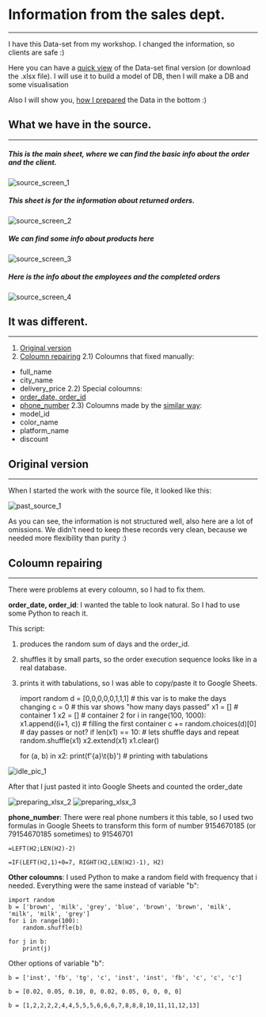 # Information from the sales dept. 
-------------------------------
I have this Data-set from my workshop. I changed the information, so clients are safe :)

Here you can have a [quick view](#What-we-have-in-the-source) of the Data-set final version (or download the .xlsx file). I will use it to build a model of DB, then I will make a DB and some visualisation

Also I will show you, [how I prepared](#It-was-different) the Data in the bottom :)



## What we have in the source.
-------------------------------

##### This is the main sheet, where we can find the basic info about the order and the client.
![source_screen_1](https://github.com/victorjulyin/uncle_cat_shop/blob/main/pics/ss1.png)

##### This sheet is for the information about returned orders.
![source_screen_2](https://github.com/victorjulyin/uncle_cat_shop/blob/main/pics/ss2.png)

##### We can find some info about products here
![source_screen_3](https://github.com/victorjulyin/uncle_cat_shop/blob/main/pics/ss3.png)

##### Here is the info about the employees and the completed orders
![source_screen_4](https://github.com/victorjulyin/uncle_cat_shop/blob/main/pics/ss4.png)




## It was different.
-------------------------------

1) [Original version](#Original-version)
2) [Coloumn repairing](#Coloumn-repairing)
2.1) Coloumns that fixed manually:
  * full_name
  * city_name
  * delivery_price
2.2) Special coloumns:
  * [order_date, order_id](#order_date,-order_id)
  * [phone_number](#phone_number)
2.3) Coloumns made by the [similar way](#Other-coloumns):
  * model_id
  * color_name
  * platform_name
  * discount



  
  


## Original version
-------------------------------
When I started the work with the source file, it looked like this:

![past_source_1](https://github.com/victorjulyin/uncle_cat_shop/blob/main/pics/past_xlsx_2.png)


As you can see, the information is not structured well, also here are a lot of omissions.
We didn't need to keep these records very clean, because we needed more flexibility than purity :)


## Coloumn repairing
-------------------------------

There were problems at every coloumn, so I had to fix them.


**order_date, order_id**:
I wanted the table to look natural. So I had to use some Python to reach it.

This script:
1) produces the random sum of days and the order_id.
2) shuffles it by small parts, so the order execution sequence looks like in a real database.
3) prints it with tabulations, so I was able to copy/paste it to Google Sheets.

    import random
    d = [0,0,0,0,0,1,1,1]          # this var is to make the days changing
    c = 0                          # this var shows "how many days passed"
    x1 = []                        # container 1
    x2 = []                        # container 2
    for i in range(100, 1000):     
        x1.append((i+1, c))        # filling the first container
        c += random.choices(d)[0]  # day passes or not?
        if len(x1) == 10:          # lets shuffle days and repeat
            random.shuffle(x1)
            x2.extend(x1)
            x1.clear()

    for (a, b) in x2:
        print(f'{a}\t{b}')          # printing with tabulations
    


![idle_pic_1](https://github.com/victorjulyin/uncle_cat_shop/blob/main/pics/idle_pic_1.png)

After that I just pasted it into Google Sheets and counted the order_date

![preparing_xlsx_2](https://github.com/victorjulyin/uncle_cat_shop/blob/main/pics/prep_xlsx_2_formula_order_date.png)
![preparing_xlsx_3](https://github.com/victorjulyin/uncle_cat_shop/blob/main/pics/prep_xlsx_3_order_date_fin.png)


**phone_number**:
There were real phone numbers it this table, so I used two formulas in Google Sheets to transform this form of number 9154670185 (or 79154670185 sometimes) to 91546701

    =LEFT(H2;LEN(H2)-2)

    =IF(LEFT(H2,1)+0=7, RIGHT(H2,LEN(H2)-1), H2)



**Other coloumns**:
I used Python to make a random field with frequency that i needed.
Everything were the same instead of variable "b":

    import random
    b = ['brown', 'milk', 'grey', 'blue', 'brown', 'brown', 'milk', 'milk', 'milk', 'grey']
    for i in range(100):
        random.shuffle(b)
        
    for j in b:
        print(j)


Other options of variable "b":

    b = ['inst', 'fb', 'tg', 'c', 'inst', 'inst', 'fb', 'c', 'c', 'c']

    b = [0.02, 0.05, 0.10, 0, 0.02, 0.05, 0, 0, 0, 0]

    b = [1,2,2,2,2,4,4,5,5,5,6,6,6,7,8,8,8,10,11,11,12,13]
